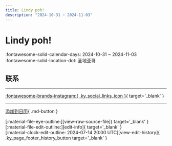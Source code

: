 ```yaml
---
title: Lindy poh!
description: "2024-10-31 ~ 2024-11-03"
---
```


# Lindy poh! 

:fontawesome-solid-calendar-days: 2024-10-31 ~ 2024-11-03  
:fontawesome-solid-location-dot: 圣地亚哥  

## 联系


---

 [:fontawesome-brands-instagram:{ .ky_social_links_icon }](https://instagram.com/lindypohfestival){ target='_blank' }

---

[添加到日历](https://swing.news/ics/zh-Hans/2024/cl/lindy-poh-2024.ics){ .md-button }

<div class="ky_page_footer" markdown>
<div class="ky_page_footer_trailing" markdown="span">
[:material-file-eye-outline:][view-raw-source-file]{ target='_blank' }
[:material-file-edit-outline:][edit-info]{ target='_blank' }
</div>
<div class="ky_page_footer_leading" markdown="span">
[:material-clock-edit-outline: 2024-07-14 20:00 UTC][view-edit-history]{ .ky_page_footer_history_button target='_blank' }
</div>
</div>

[view-raw-source-file]: https://github.com/swingdance/events/blob/main/2024/cl/lindy-poh-2024.json "查看原始源文件"
[edit-info]: https://github.com/swingdance/events/issues/new?assignees=&labels=update+event&projects=&template=03-update_entity.yml&title=%5B2024%2Fcl%5D%20Lindy%20poh%21&region=cl&year=2024&id=lindy-poh-2024&name=Lindy%20poh%21&org_id= "编辑信息"

[view-edit-history]: https://github.com/swingdance/events/commits/main/2024/cl/lindy-poh-2024.json "查看编辑历史"
